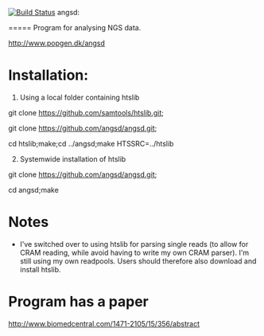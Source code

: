 [![Build Status](https://travis-ci.com/ANGSD/angsd.svg?branch=master)](https://travis-ci.com/ANGSD/angsd)
angsd:

=====
Program for analysing NGS data. 

http://www.popgen.dk/angsd
 
Installation:
=====
1) Using a local folder containing htslib

git clone https://github.com/samtools/htslib.git;

git clone https://github.com/angsd/angsd.git;

cd htslib;make;cd ../angsd;make HTSSRC=../htslib

2) Systemwide installation of htslib

git clone https://github.com/angsd/angsd.git;

cd angsd;make

Notes
====
* I've switched over to using htslib for parsing single reads (to allow for CRAM reading, while avoid having to write my own CRAM parser). I'm still using my own readpools. Users should therefore also download and install htslib.

Program has a paper
=====
http://www.biomedcentral.com/1471-2105/15/356/abstract
